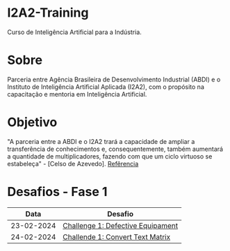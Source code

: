 # I2A2-Training

Curso de Inteligência Artificial para a Indústria.

# Sobre

Parceria entre Agência Brasileira de Desenvolvimento Industrial (ABDI) e o Instituto de Inteligência Artificial Aplicada (I2A2), com o propósito na capacitação e mentoria em Inteligência Artificial.

# Objetivo

"A parceria entre a ABDI e o I2A2 trará a capacidade de ampliar a transferência de conhecimentos e, consequentemente, também aumentará a quantidade de multiplicadores, fazendo com que um ciclo virtuoso se estabeleça" - [Celso de Azevedo]. [Refêrencia](https://www.abdi.com.br/abdi-lanca-capacitacao-e-mentoria-em-inteligencia-artificial/)

# Desafios - Fase 1

| Data       | Desafio                                                                                                                             |
|------------|-------------------------------------------------------------------------------------------------------------------------------------|
| 23-02-2024 | [Challenge 1: Defective Equipament](https://github.com/henriquehsilva/I2A2-Training/tree/main/Challenge%201/Defective%20Equipament) |
| 24-02-2024 | [Challende 1: Convert Text Matrix](https://github.com/henriquehsilva/I2A2-Training/tree/main/Challenge%201/Convert%20Text%20Matrix) |
